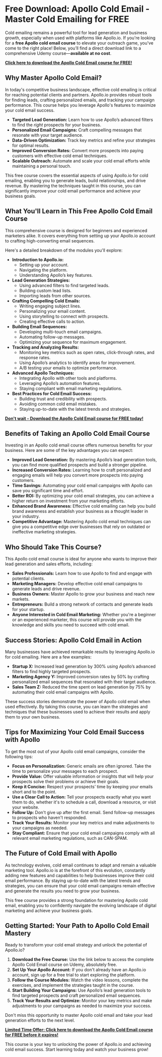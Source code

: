 # Free Download: Apollo Cold Email - Master Cold Emailing for FREE

Cold emailing remains a powerful tool for lead generation and business growth, especially when used with platforms like Apollo.io. If you're looking for a **free Apollo cold email course** to elevate your outreach game, you've come to the right place! Below, you’ll find a direct download link to a comprehensive Udemy course—**available at no cost**.

[**Click here to download the Apollo Cold Email course for FREE!**](https://udemywork.com/apollo-cold-email)

## Why Master Apollo Cold Email?

In today's competitive business landscape, effective cold emailing is critical for reaching potential clients and partners. Apollo.io provides robust tools for finding leads, crafting personalized emails, and tracking your campaign performance. This course helps you leverage Apollo's features to maximize your cold email success.

*   **Targeted Lead Generation:** Learn how to use Apollo’s advanced filters to find the *right* prospects for your business.
*   **Personalized Email Campaigns:** Craft compelling messages that resonate with your target audience.
*   **Data-Driven Optimization:** Track key metrics and refine your strategies for optimal results.
*   **Improved Conversion Rates:** Convert more prospects into paying customers with effective cold email techniques.
*   **Scalable Outreach:** Automate and scale your cold email efforts while maintaining a personal touch.

This free course covers the essential aspects of using Apollo.io for cold emailing, enabling you to generate leads, build relationships, and drive revenue. By mastering the techniques taught in this course, you can significantly improve your cold email performance and achieve your business goals.

## What You'll Learn in This Free Apollo Cold Email Course

This comprehensive course is designed for beginners and experienced marketers alike. It covers everything from setting up your Apollo.io account to crafting high-converting email sequences.

Here's a detailed breakdown of the modules you'll explore:

*   **Introduction to Apollo.io:**
    *   Setting up your account.
    *   Navigating the platform.
    *   Understanding Apollo’s key features.
*   **Lead Generation Strategies:**
    *   Using advanced filters to find targeted leads.
    *   Building custom lead lists.
    *   Importing leads from other sources.
*   **Crafting Compelling Cold Emails:**
    *   Writing engaging subject lines.
    *   Personalizing your email content.
    *   Using storytelling to connect with prospects.
    *   Creating effective calls to action.
*   **Building Email Sequences:**
    *   Developing multi-touch email campaigns.
    *   Automating follow-up messages.
    *   Optimizing your sequence for maximum engagement.
*   **Tracking and Analyzing Results:**
    *   Monitoring key metrics such as open rates, click-through rates, and response rates.
    *   Using Apollo’s analytics to identify areas for improvement.
    *   A/B testing your emails to optimize performance.
*   **Advanced Apollo Techniques:**
    *   Integrating Apollo with other tools and platforms.
    *   Leveraging Apollo’s automation features.
    *   Staying compliant with email marketing regulations.
*   **Best Practices for Cold Email Success:**
    *   Building trust and credibility with prospects.
    *   Avoiding common cold email mistakes.
    *   Staying up-to-date with the latest trends and strategies.

[**Don't wait - Download the Apollo Cold Email course for FREE today!**](https://udemywork.com/apollo-cold-email)

## Benefits of Taking an Apollo Cold Email Course

Investing in an Apollo cold email course offers numerous benefits for your business. Here are some of the key advantages you can expect:

*   **Improved Lead Generation:** By mastering Apollo’s lead generation tools, you can find more qualified prospects and build a stronger pipeline.
*   **Increased Conversion Rates:** Learning how to craft personalized and engaging emails will help you convert more prospects into paying customers.
*   **Time Savings:** Automating your cold email campaigns with Apollo can save you significant time and effort.
*   **Better ROI:** By optimizing your cold email strategies, you can achieve a higher return on investment from your marketing efforts.
*   **Enhanced Brand Awareness:** Effective cold emailing can help you build brand awareness and establish your business as a thought leader in your industry.
*   **Competitive Advantage:** Mastering Apollo cold email techniques can give you a competitive edge over businesses that rely on outdated or ineffective marketing strategies.

## Who Should Take This Course?

This Apollo cold email course is ideal for anyone who wants to improve their lead generation and sales efforts, including:

*   **Sales Professionals:** Learn how to use Apollo to find and engage with potential clients.
*   **Marketing Managers:** Develop effective cold email campaigns to generate leads and drive revenue.
*   **Business Owners:** Master Apollo to grow your business and reach new markets.
*   **Entrepreneurs:** Build a strong network of contacts and generate leads for your startup.
*   **Anyone Interested in Cold Email Marketing:** Whether you're a beginner or an experienced marketer, this course will provide you with the knowledge and skills you need to succeed with cold email.

## Success Stories: Apollo Cold Email in Action

Many businesses have achieved remarkable results by leveraging Apollo.io for cold emailing. Here are a few examples:

*   **Startup X:** Increased lead generation by 300% using Apollo’s advanced filters to find highly targeted prospects.
*   **Marketing Agency Y:** Improved conversion rates by 50% by crafting personalized email sequences that resonated with their target audience.
*   **Sales Team Z:** Reduced the time spent on lead generation by 75% by automating their cold email campaigns with Apollo.

These success stories demonstrate the power of Apollo cold email when used effectively. By taking this course, you can learn the strategies and techniques that these businesses used to achieve their results and apply them to your own business.

## Tips for Maximizing Your Cold Email Success with Apollo

To get the most out of your Apollo cold email campaigns, consider the following tips:

*   **Focus on Personalization:** Generic emails are often ignored. Take the time to personalize your messages to each prospect.
*   **Provide Value:** Offer valuable information or insights that will help your prospects solve their problems or achieve their goals.
*   **Keep it Concise:** Respect your prospects’ time by keeping your emails short and to the point.
*   **Use a Clear Call to Action:** Tell your prospects exactly what you want them to do, whether it's to schedule a call, download a resource, or visit your website.
*   **Follow Up:** Don't give up after the first email. Send follow-up messages to prospects who haven't responded.
*   **Track Your Results:** Monitor your key metrics and make adjustments to your campaigns as needed.
*   **Stay Compliant:** Ensure that your cold email campaigns comply with all relevant email marketing regulations, such as CAN-SPAM.

## The Future of Cold Email with Apollo

As technology evolves, cold email continues to adapt and remain a valuable marketing tool. Apollo.io is at the forefront of this evolution, constantly adding new features and capabilities to help businesses improve their cold email performance. By staying up-to-date with the latest trends and strategies, you can ensure that your cold email campaigns remain effective and generate the results you need to grow your business.

This free course provides a strong foundation for mastering Apollo cold email, enabling you to confidently navigate the evolving landscape of digital marketing and achieve your business goals.

## Getting Started: Your Path to Apollo Cold Email Mastery

Ready to transform your cold email strategy and unlock the potential of Apollo.io?

1.  **Download the Free Course:** Use the link below to access the complete Apollo Cold Email course on Udemy, absolutely free.
2.  **Set Up Your Apollo Account:** If you don't already have an Apollo.io account, sign up for a free trial to start exploring the platform.
3.  **Follow the Course Modules:** Watch the video lessons, complete the exercises, and implement the strategies taught in the course.
4.  **Start Building Your Campaigns:** Use Apollo’s lead generation tools to find targeted prospects and craft personalized email sequences.
5.  **Track Your Results and Optimize:** Monitor your key metrics and make adjustments to your campaigns as needed to maximize your success.

Don't miss this opportunity to master Apollo cold email and take your lead generation efforts to the next level.

[**Limited Time Offer: Click here to download the Apollo Cold Email course for FREE before it expires!**](https://udemywork.com/apollo-cold-email)

This course is your key to unlocking the power of Apollo.io and achieving cold email success. Start learning today and watch your business grow!

